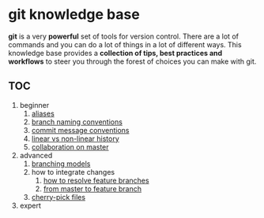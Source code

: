 # git knowledge base

**git** is a very **powerful** set of tools for version control. There are a lot of commands and you can do a lot of things in a lot of different ways. This knowledge base provides a **collection of tips, best practices and workflows** to steer you through the forest of choices you can make with git.

## TOC

1.  beginner
    1.  [aliases](aliases.md)
    1.  [branch naming conventions](branch-naming-conventions.md)
    1.  [commit message conventions](commit-message-conventions.md)
    1.  [linear vs non-linear history](linear-vs-nonlinear.md)
    1.  [collaboration on master](master-collab.md)
1.  advanced
    1.  [branching models](branching-models.md)
    1.  how to integrate changes
        1.  [how to resolve feature branches](resolve-feature-branches.md)
        1.  [from master to feature branch](how-to-integrate-master-in-feature.md)
    1.  [cherry-pick files](cherry-pick-files.md)
1.  expert
